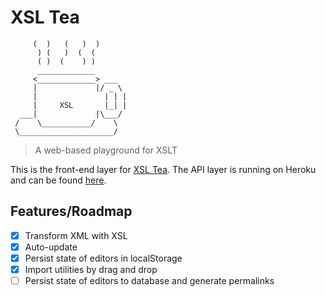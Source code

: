 # XSL Tea

```
     (  )   (   )  )
      ) (   )  (  (
      ( )  (    ) )
      _____________
     <_____________> ___
     |             |/ _ \
     |               | | |
     |     XSL       |_| |
  ___|             |\___/
 /    \___________/    \
 \_____________________/

```

> A web-based playground for XSLT

This is the front-end layer for [XSL Tea](https://eduardoboucas.com/xsltea). The API layer is running on Heroku and can be found [here](https://github.com/eduardoboucas/xsltea-api).

## Features/Roadmap

- [x] Transform XML with XSL
- [x] Auto-update
- [x] Persist state of editors in localStorage
- [x] Import utilities by drag and drop
- [ ] Persist state of editors to database and generate permalinks
